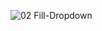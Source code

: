 ![02  Fill-Dropdown](https://user-images.githubusercontent.com/103949296/200112231-b3ca8602-aa08-4c86-9fe2-50a02d9f3493.gif)
